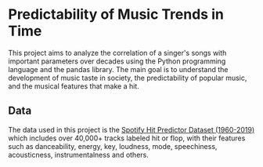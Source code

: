 # Predictability of Music Trends in Time

This project aims to analyze the correlation of a singer's songs with important parameters over decades using the Python programming language and the pandas library. The main goal is to understand the development of music taste in society, the predictability of popular music, and the musical features that make a hit.

## Data

The data used in this project is the [Spotify Hit Predictor Dataset (1960-2019)](https://www.kaggle.com/datasets/theoverman/the-spotify-hit-predictor-dataset/data) which includes over 40,000+ tracks labeled hit or flop, with their features such as danceability, energy, key, loudness, mode, speechiness, acousticness, instrumentalness and others.

 
